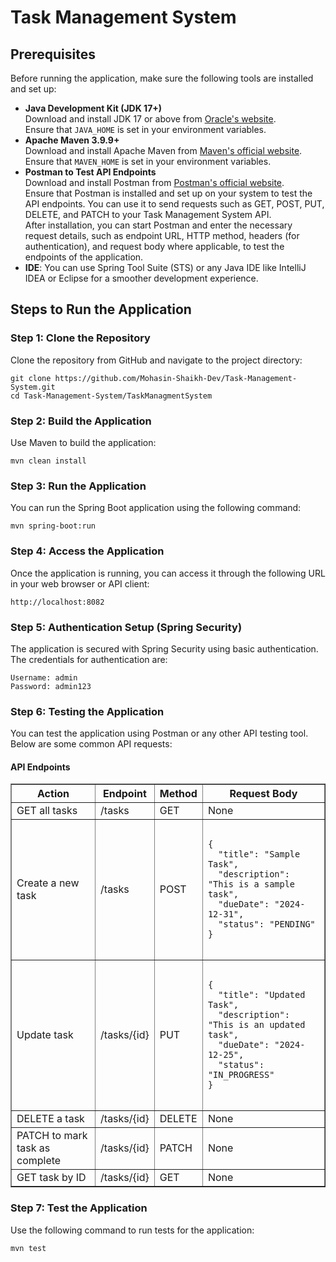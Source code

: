 <!DOCTYPE html>
<html lang="en">
<head>
    <meta charset="UTF-8">
    <meta name="viewport" content="width=device-width, initial-scale=1.0">
</head>
<body>

<h1>Task Management System </h1>

<h2>Prerequisites</h2>
<p>Before running the application, make sure the following tools are installed and set up:</p>
<ul>
    <li><strong>Java Development Kit (JDK 17+)</strong><br>
        Download and install JDK 17 or above from <a href="https://www.oracle.com/java/technologies/javase/jdk17-archive-downloads.html">Oracle's website</a>.
        <br>Ensure that <code>JAVA_HOME</code> is set in your environment variables.
    </li>
    <li><strong>Apache Maven 3.9.9+</strong><br>
        Download and install Apache Maven from <a href="https://maven.apache.org/download.cgi">Maven's official website</a>.
        <br>Ensure that <code>MAVEN_HOME</code> is set in your environment variables.
    </li>
    <li><strong>Postman to Test API Endpoints</strong><br>
    Download and install Postman from <a href="https://www.postman.com/downloads/">Postman's official website</a>.<br>
    Ensure that Postman is installed and set up on your system to test the API endpoints. You can use it to send requests such as GET, POST, PUT, DELETE, and PATCH to your Task Management System API.<br>
    After installation, you can start Postman and enter the necessary request details, such as endpoint URL, HTTP method, headers (for authentication), and request body where applicable, to test the endpoints of the application.
</li>
    <li><strong>IDE</strong>: You can use Spring Tool Suite (STS) or any Java IDE like IntelliJ IDEA or Eclipse for a smoother development experience.</li>
</ul>

<h2>Steps to Run the Application</h2>

<h3>Step 1: Clone the Repository</h3>
<p>Clone the repository from GitHub and navigate to the project directory:</p>
<pre><code>git clone https://github.com/Mohasin-Shaikh-Dev/Task-Management-System.git
cd Task-Management-System/TaskManagmentSystem</code></pre>

<h3>Step 2: Build the Application</h3>
<p>Use Maven to build the application:</p>
<pre><code>mvn clean install</code></pre>

<h3>Step 3: Run the Application</h3>
<p>You can run the Spring Boot application using the following command:</p>
<pre><code>mvn spring-boot:run</code></pre>

<h3>Step 4: Access the Application</h3>
<p>Once the application is running, you can access it through the following URL in your web browser or API client:</p>
<pre><code>http://localhost:8082</code></pre>

<h3>Step 5: Authentication Setup (Spring Security)</h3>
<p>The application is secured with Spring Security using basic authentication. The credentials for authentication are:</p>
<pre><code>Username: admin
Password: admin123</code></pre>

<h3>Step 6: Testing the Application</h3>
<p>You can test the application using Postman or any other API testing tool. Below are some common API requests:</p>

<h4>API Endpoints</h4>
<table border="1">
    <thead>
        <tr>
            <th>Action</th>
            <th>Endpoint</th>
            <th>Method</th>
            <th>Request Body</th>
        </tr>
    </thead>
    <tbody>
        <tr>
            <td>GET all tasks</td>
            <td>/tasks</td>
            <td>GET</td>
            <td>None</td>
        </tr>
        <tr>
            <td>Create a new task</td>
            <td>/tasks</td>
            <td>POST</td>
            <td>
                <pre><code>
{
  "title": "Sample Task",
  "description": "This is a sample task",
  "dueDate": "2024-12-31",
  "status": "PENDING"
}
                </code></pre>
            </td>
        </tr>
        <tr>
            <td>Update task</td>
            <td>/tasks/{id}</td>
            <td>PUT</td>
            <td>
                <pre><code>
{
  "title": "Updated Task",
  "description": "This is an updated task",
  "dueDate": "2024-12-25",
  "status": "IN_PROGRESS"
}
                </code></pre>
            </td>
        </tr>
        <tr>
            <td>DELETE a task</td>
            <td>/tasks/{id}</td>
            <td>DELETE</td>
            <td>None</td>
        </tr>
        <tr>
            <td>PATCH to mark task as complete</td>
            <td>/tasks/{id}</td>
            <td>PATCH</td>
            <td>None</td>
        </tr>
        <tr>
            <td>GET task by ID</td>
            <td>/tasks/{id}</td>
            <td>GET</td>
            <td>None</td>
        </tr>
    </tbody>
</table>

<h3>Step 7: Test the Application</h3>
<p>Use the following command to run tests for the application:</p>
<pre><code>mvn test</code></pre>

</body>
</html>
